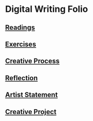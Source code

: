 # Digital Writing Folio

## [Readings](readings.md)

## [Exercises](exercises.md)

## [Creative Process](process.md)

## [Reflection](reflection.md)

## [Artist Statement](artist-statement.md)

## [Creative Project](https://github.com/Maverick616/digital-writing-project)
